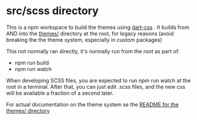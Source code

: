 # src/scss directory

This is a npm workspace to build the themes using [dart-css](https://github.com/sass/dart-sass) .  It builds from AND into the [themes/](../../themes/README.md) directory at the root, for legacy reasons (avoid breaking the the theme system, especially in custom packages)

This not normally ran directly, it's normally run from the root as part of:

* npm run build
* npm run watch

When developing SCSS files, you are expected to run npm run watch at the root in a terminal.  After that, you can just edit .scss files, and the new css will be available a fraction of a second later.

For actual documentation on the theme system se the [README for the themes/ directory](../../themes/README.md)
